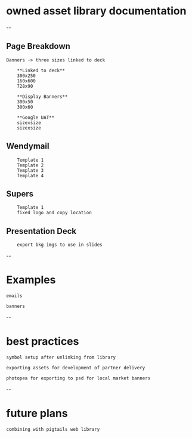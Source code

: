 # owned asset library documentation

--

## Page Breakdown
	
	Banners -> three sizes linked to deck
		
		**Linked to deck**
		300x250
		160x600
		728x90

		**Display Banners**
		300x50
		300x60

		**Google UAT**
		sizexsize
		sizexsize


## Wendymail

		Template 1
		Template 2
		Template 3
		Template 4


## Supers

		Template 1
		fixed logo and copy location

	
## Presentation Deck

		export bkg imgs to use in slides 


--

# Examples

	emails

	banners

--

# best practices

	symbol setup after unlinking from library

	exporting assets for development of partner delivery

	photopea for exporting to psd for local market banners

--

# future plans 

	combining with pigtails web library


